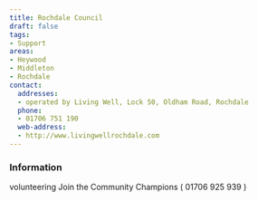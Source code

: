 ```yaml
---
title: Rochdale Council
draft: false
tags:
- Support
areas:
- Heywood
- Middleton
- Rochdale
contact:
  addresses:
  - operated by Living Well, Lock 50, Oldham Road, Rochdale
  phone:
  - 01706 751 190
  web-address:
  - http://www.livingwellrochdale.com
---
```


### Information
volunteering
Join the Community Champions  ( 01706 925 939 )

